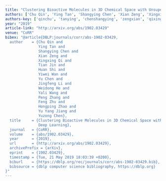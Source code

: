```yaml
---
title: "Clustering Bioactive Molecules in 3D Chemical Space with Unsupervised Deep Learning"
authors: ['Chu Qin', 'Ying Tan', 'Shangying Chen', 'Xian Zeng', 'Xingxing Qi', 'Tian Jin', 'Huan Shi', 'Yiwei Wan', 'Yu Chen', 'Jingfeng Li', 'Weidong He', 'Yali Wang', 'Peng Zhang 0033', 'Feng Zhu 0004', 'Hongping Zhao', 'Yu Yang Jiang', 'Yuzong Chen']
authors-key: ['qinchu', 'tanying', 'chenshangying', 'zengxian', 'qixingxing', 'jintian', 'shihuan', 'wanyiwei', 'chenyu', 'lijingfeng', 'heweidong', 'wangyali', 'zhangpeng', 'zhufeng', 'zhaohongping', 'yangyu', 'chenyuzong']
year: "2019"
article-link: "http://arxiv.org/abs/1902.03429"
venue: "CoRR"
bibex: "@article{DBLP:journals/corr/abs-1902-03429,
  author    = {Chu Qin and
               Ying Tan and
               Shangying Chen and
               Xian Zeng and
               Xingxing Qi and
               Tian Jin and
               Huan Shi and
               Yiwei Wan and
               Yu Chen and
               Jingfeng Li and
               Weidong He and
               Yali Wang and
               Peng Zhang and
               Feng Zhu and
               Hongping Zhao and
               Yu Yang Jiang and
               Yuzong Chen},
  title     = {Clustering Bioactive Molecules in 3D Chemical Space with Unsupervised
               Deep Learning},
  journal   = {CoRR},
  volume    = {abs/1902.03429},
  year      = {2019},
  url       = {http://arxiv.org/abs/1902.03429},
  archivePrefix = {arXiv},
  eprint    = {1902.03429},
  timestamp = {Tue, 21 May 2019 18:03:39 +0200},
  biburl    = {https://dblp.org/rec/journals/corr/abs-1902-03429.bib},
  bibsource = {dblp computer science bibliography, https://dblp.org}
}"
---
```

